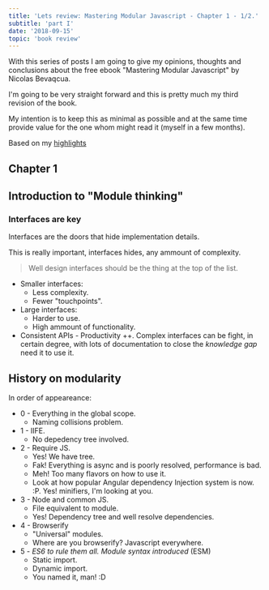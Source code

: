 ```yaml
---
title: 'Lets review: Mastering Modular Javascript - Chapter 1 - 1/2.'
subtitle: 'part I'
date: '2018-09-15'
topic: 'book review'
---
```


With this series of posts I am going to give my opinions, thoughts and conclusions about the free ebook "Mastering Modular Javascript" by Nicolas Bevaqcua.

I'm going to be very straight forward and this is pretty much my third revision of the book.

My intention is to keep this as minimal as possible and at the same time provide value for the one whom might read it (myself in a few months).

Based on my [highlights](https://github.com/neomaxzero/m-quickreview/blob/master/mastering-modular-js/chapter-01.md)

## Chapter 1

## Introduction to "Module thinking"

### Interfaces are key

Interfaces are the doors that hide implementation details.

This is really important, interfaces hides, any ammount of complexity.

> Well design interfaces should be the thing at the top of the list.

- Smaller interfaces:
  - Less complexity.
  - Fewer "touchpoints".
- Large interfaces:
  - Harder to use.
  - High ammount of functionality.
- Consistent APIs - Productivity ++.
  Complex interfaces can be fight, in certain degree, with lots of documentation to close the _knowledge gap_ need it to use it.

## History on modularity

In order of appeareance:

- 0 - Everything in the global scope.
  - Naming collisions problem.
- 1 - IIFE.
  - No depedency tree involved.
- 2 - Require JS.
  - Yes! We have tree.
  - Fak! Everything is async and is poorly resolved, performance is bad.
  - Meh! Too many flavors on how to use it.
  - Look at how popular Angular dependency Injection system is now. :P. Yes! minifiers, I'm looking at you.
- 3 - Node and common JS.
  - File equivalent to module.
  - Yes! Dependency tree and well resolve dependencies.
- 4 - Browserify
  - "Universal" modules.
  - Where are you browserify? Javascript everywhere.
- 5 - _ES6 to rule them all. Module syntax introduced_ (ESM)
  - Static import.
  - Dynamic import.
  - You named it, man! :D
